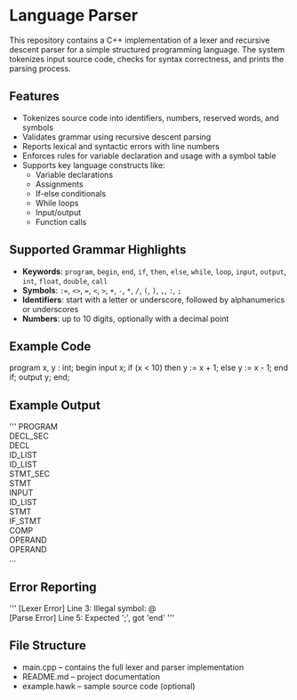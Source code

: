 # Language Parser

This repository contains a C++ implementation of a lexer and recursive descent parser for a simple structured programming language. The system tokenizes input source code, checks for syntax correctness, and prints the parsing process.

## Features

- Tokenizes source code into identifiers, numbers, reserved words, and symbols  
- Validates grammar using recursive descent parsing  
- Reports lexical and syntactic errors with line numbers  
- Enforces rules for variable declaration and usage with a symbol table  
- Supports key language constructs like:
  - Variable declarations  
  - Assignments  
  - If-else conditionals  
  - While loops  
  - Input/output  
  - Function calls  

## Supported Grammar Highlights

- **Keywords**: `program`, `begin`, `end`, `if`, `then`, `else`, `while`, `loop`, `input`, `output`, `int`, `float`, `double`, `call`  
- **Symbols**: `:=`, `<>`, `=`, `<`, `>`, `+`, `-`, `*`, `/`, `(`, `)`, `,`, `:`, `;`  
- **Identifiers**: start with a letter or underscore, followed by alphanumerics or underscores  
- **Numbers**: up to 10 digits, optionally with a decimal point  

## Example Code

program
x, y : int;
begin
  input x;
  if (x < 10) then
    y := x + 1;
  else
    y := x - 1;
  end if;
  output y;
end;

## Example Output
'''
PROGRAM  
DECL_SEC  
DECL  
ID_LIST  
ID_LIST  
STMT_SEC  
STMT  
INPUT  
ID_LIST  
STMT  
IF_STMT  
COMP  
OPERAND  
OPERAND  
...

## Error Reporting
'''
[Lexer Error] Line 3: Illegal symbol: @  
[Parse Error] Line 5: Expected ';', got 'end'
'''

## File Structure

- main.cpp – contains the full lexer and parser implementation
- README.md – project documentation
- example.hawk – sample source code (optional)



